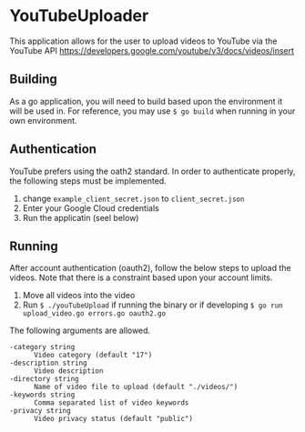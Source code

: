 # YouTubeUploader
This application allows for the user to upload videos to YouTube via the YouTube API <https://developers.google.com/youtube/v3/docs/videos/insert>

## Building
As a go application, you will need to build based upon the environment it will be used in. For reference, you may use `$ go build` when running in your own environment.

## Authentication
YouTube prefers using the oath2 standard. In order to authenticate properly, the following steps must be implemented.

1. change `example_client_secret.json` to `client_secret.json`
2. Enter your Google Cloud credentials
3. Run the applicatin (seel below)

## Running
After account authentication (oauth2), follow the below steps to upload the videos. Note that there is a constraint based upon your account limits.
1. Move all videos into the video 
2. Run `$ ./youTubeUpload` if running the binary or if developing `$ go run upload_video.go errors.go oauth2.go`

The following arguments are allowed.

```
-category string
      Video category (default "17")
-description string
      Video description
-directory string
      Name of video file to upload (default "./videos/")
-keywords string
      Comma separated list of video keywords
-privacy string
      Video privacy status (default "public")
```
